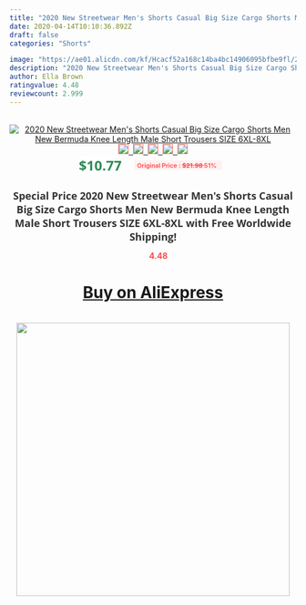 ```yaml
---
title: "2020 New Streetwear Men's Shorts Casual Big Size Cargo Shorts Men New Bermuda Knee Length Male Short Trousers SIZE 6XL-8XL"
date: 2020-04-14T10:10:36.892Z
draft: false
categories: "Shorts"

image: "https://ae01.alicdn.com/kf/Hcacf52a168c14ba4bc14906095bfbe9fl/2020-New-Streetwear-Men-s-Shorts-Casual-Big-Size-Cargo-Shorts-Men-New-Bermuda-Knee-Length.jpg"
description: "2020 New Streetwear Men's Shorts Casual Big Size Cargo Shorts Men New Bermuda Knee Length Male Short Trousers SIZE 6XL-8XL"
author: Ella Brown
ratingvalue: 4.48
reviewcount: 2.999
---
```

<br>
<div style="text-align: center;">
<a href="https://s.click.aliexpress.com/e/_A7IBhF" target="_blank" rel="nofollow noopener noreferrer"><img alt="2020 New Streetwear Men's Shorts Casual Big Size Cargo Shorts Men New Bermuda Knee Length Male Short Trousers SIZE 6XL-8XL" class="magnifier-image" src="https://ae01.alicdn.com/kf/Hcacf52a168c14ba4bc14906095bfbe9fl/2020-New-Streetwear-Men-s-Shorts-Casual-Big-Size-Cargo-Shorts-Men-New-Bermuda-Knee-Length.jpg_640x640.jpg">
<br>
<img style="border:1px solid salmon" src="https://ae01.alicdn.com/kf/Hcacf52a168c14ba4bc14906095bfbe9fl/2020-New-Streetwear-Men-s-Shorts-Casual-Big-Size-Cargo-Shorts-Men-New-Bermuda-Knee-Length.jpg_120x120.jpg">&nbsp;&nbsp;<img style="border:1px solid salmon" src="https://ae01.alicdn.com/kf/H9c01a037640a47dfbdb2a517929480e4z/2020-New-Streetwear-Men-s-Shorts-Casual-Big-Size-Cargo-Shorts-Men-New-Bermuda-Knee-Length.jpg_120x120.jpg">&nbsp;&nbsp;<img style="border:1px solid salmon" src="https://ae01.alicdn.com/kf/Hf931ade9e9834c0485c94df615e1c186t/2020-New-Streetwear-Men-s-Shorts-Casual-Big-Size-Cargo-Shorts-Men-New-Bermuda-Knee-Length.jpg_120x120.jpg">&nbsp;&nbsp;<img style="border:1px solid salmon" src="https://ae01.alicdn.com/kf/H1a066ac0c894470ca26b3a254d4d3abcX/2020-New-Streetwear-Men-s-Shorts-Casual-Big-Size-Cargo-Shorts-Men-New-Bermuda-Knee-Length.jpg_120x120.jpg">&nbsp;&nbsp;<img style="border:1px solid salmon" src="https://ae01.alicdn.com/kf/H77f046a4c2f24284a426b43011dcc0e5c/2020-New-Streetwear-Men-s-Shorts-Casual-Big-Size-Cargo-Shorts-Men-New-Bermuda-Knee-Length.jpg_120x120.jpg"></a></div><br0>
<div style="text-align: center;"><span style="background-color: white; border: 0px; box-sizing: border-box; color: seagreen; display: inline-block; font-family: &quot;open sans&quot; , &quot;arial&quot; , &quot;helvetica&quot; , sans-serif , &quot;heiti&quot;; font-size: 24px; font-stretch: inherit; font-weight: 700; line-height: inherit; margin: 0px 10px 0px 0px; padding: 0px; vertical-align: middle;">$10.77 </span>
<span style="background: rgb(255 , 241 , 241); border-radius: 3px; border: 0px; box-sizing: border-box; color: #ff4747; display: inline-block; font-family: inherit; font-size: 12px; font-stretch: inherit; font-style: inherit; font-variant: inherit; font-weight: 600; line-height: inherit; margin: 0px; padding: 2px 5px; transform: scale(0.9); vertical-align: middle;">Original Price : <b style="text-decoration: line-through;">$21.98 </b> 51%&nbsp;&nbsp;</span></div>
<h1 style="color: #333333; display: inline-block; font-family: &quot;open sans&quot; , &quot;arial&quot; , &quot;helvetica&quot; , sans-serif , &quot;heiti&quot;; font-size: 18px; font-stretch: inherit; font-weight: 700; text-align: center;">Special Price 2020 New Streetwear Men's Shorts Casual Big Size Cargo Shorts Men New Bermuda Knee Length Male Short Trousers SIZE 6XL-8XL with Free Worldwide Shipping!</h1>
<div style="color: #ff4747; text-align: center;">
<img src="https://4.bp.blogspot.com/-M0ZcTcb-5uY/XleCXlxnR4I/AAAAAAAAAEc/OrjgMkXV1oMQFaCRZj5HQwOCBcu3w1FegCPcBGAYYCw/s1600/star.png" style="height: 15px;">&nbsp;<b>4.48</b></div>
<div class="button_cont" align="center"><a class="buynow_a" href="https://s.click.aliexpress.com/e/_A7IBhF" target="_blank" rel="nofollow noopener noreferrer"><H1>Buy on AliExpress</H1></a></div><br>
<div class="separator" style="clear: both; text-align: center;">
<img src="https://lh3.googleusercontent.com/-pTy5HemUv9M/XlePHvY0dAI/AAAAAAAAAE4/0nX5iRUoIWY8eMW9Dpxeirr157OZliDIgCLcBGAsYHQ/s1600/badge.gif" width="480">
</div>
